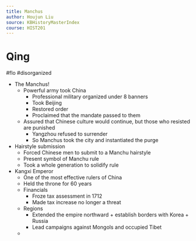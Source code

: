 ```yaml
---
title: Manchus
author: Houjun Liu
source: KBHistoryMasterIndex
course: HIST201
---
```


# Qing

#flo #disorganized

* The Manchus!
    * Powerful army took China
        * Professional military organized under 8 banners
        * Took Beijing
        * Restored order
        * Proclaimed that the mandate passed to them
    * Assured that Chinese culture would continue, but those who resisted are punished
        * Yangzhou refused to surrender
        * So Manchus took the city and instantiated the purge
* Hairstyle submission
    * Forced Chinese men to submit to a Manchu hairstyle
    * Present symbol of Manchu rule 
    * Took a whole generation to solidify rule
* Kangxi Emperor
    * One of the most effective rulers of China
    * Held the throne for 60 years
    * Financials
        * Froze tax assessment in 1712
        * Made tax increase no longer a threat
    * Regions  
        * Extended the empire northward + establish borders with Korea + Russia
        * Lead campaigns against Mongols and occupied Tibet
    * 